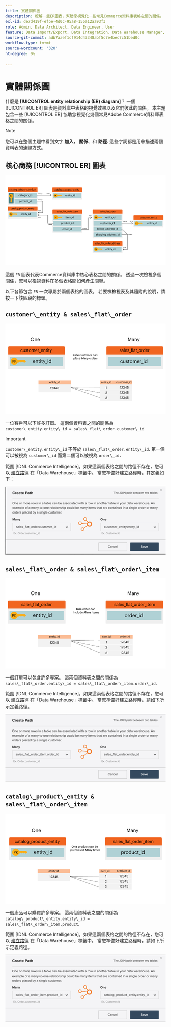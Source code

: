 ```yaml
---
title: 實體關係圖
description: 瞭解一些ER圖表，幫助您視覺化一些常見Commerce資料庫表格之間的關係。
exl-id: de7d419f-efbe-4d0c-95a8-155a12aa93f3
role: Admin, Data Architect, Data Engineer, User
feature: Data Import/Export, Data Integration, Data Warehouse Manager, Commerce Tables
source-git-commit: adb7aaef1cf914d43348abf5c7e4bec7c51bed0c
workflow-type: tm+mt
source-wordcount: '320'
ht-degree: 0%

---
```


# 實體關係圖

什麼是 **[!UICONTROL entity relationship (ER) diagram]**？ 一個 [!UICONTROL ER] 圖表是資料庫中表格的視覺效果以及它們彼此的關係。 本主題包含一些 [!UICONTROL ER] 協助您視覺化幾個常見Adobe Commerce資料庫表格之間的關係。

>[!NOTE]
>
>您可以在整個主題中看到文字 **加入**， **關係**、和 **路徑**. 這些字詞都是用來描述兩個資料表的連線方式。

## 核心商務 [!UICONTROL ER] 圖表

![4_DB圖表](../../assets/4_DB_Chart.png)

這個 `ER` 圖表代表Commerce資料庫中核心表格之間的關係。 透過一次檢視多個關係，您可以檢視資料在多個表格間如何產生關聯。

以下各節包含 `ER` 一次專屬於兩個表格的圖表。 若要檢檢視表及其隨附的說明，請按一下該區段的標頭。

## `customer\_entity & sales\_flat\_order`

![一位客戶多份訂單](../../assets/2_OneCustomerManyOrders.png)

一位客戶可以下許多訂單。 這兩個資料表之間的關係為 `customer\_entity.entity\_id = sales\_flat\_order.customer\_id`

>[!IMPORTANT]
>
>`customer\_entity.entity\_id` 不等於 `sales\_flat\_order.entity\_id`. 第一個可以被視為 `customer\_id` 而第二個可以被視為 `order\_id.`

範圍 [!DNL Commerce Intelligence]，如果這兩個表格之間的路徑不存在，您可以 [建立路徑](../data-warehouse-mgr/create-paths-calc-columns.md) 在「Data Warehouse」標籤中。 當您準備好建立路徑時，其定義如下：

![](../../assets/SFO___CE_path.png)

## `sales\_flat\_order & sales\_flat\_order\_item`

![1_OneOrderManyItems](../../assets/1_OneOrderManyItems.png)

一個訂單可以包含許多專案。 這兩個資料表之間的關係為 `sales\_flat\_order.entity\_id = sales\_flat\_order\_item.order\_id`.

範圍 [!DNL Commerce Intelligence]，如果這兩個表格之間的路徑不存在，您可以 [建立路徑](../data-warehouse-mgr/create-paths-calc-columns.md) 在「Data Warehouse」標籤中。 當您準備好建立路徑時，請如下所示定義路徑。

![](../../assets/SFOI___SFO_path.png)

## `catalog\_product\_entity & sales\_flat\_order\_item`

![3_OneProductManyTimes](../../assets/3_OneProductManyTimes.png)

一個產品可以購買許多專案。 這兩個資料表之間的關係為 `catalog\_product\_entity.entity\_id = sales\_flat\_order\_item.product`.

範圍 [!DNL Commerce Intelligence]，如果這兩個表格之間的路徑不存在，您可以 [建立路徑](../data-warehouse-mgr/create-paths-calc-columns.md) 在「Data Warehouse」標籤中。 當您準備好建立路徑時，請如下所示定義路徑。

![](../../assets/SFOI___CPE_path.png)
